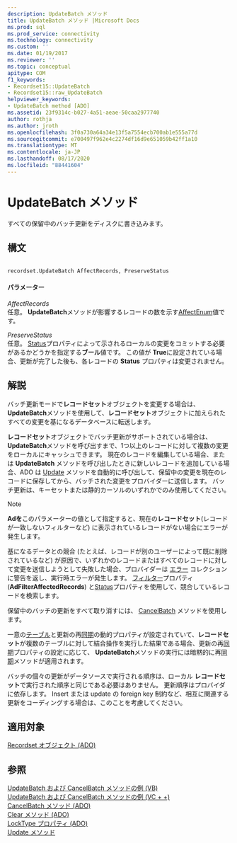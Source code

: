 ```yaml
---
description: UpdateBatch メソッド
title: UpdateBatch メソッド |Microsoft Docs
ms.prod: sql
ms.prod_service: connectivity
ms.technology: connectivity
ms.custom: ''
ms.date: 01/19/2017
ms.reviewer: ''
ms.topic: conceptual
apitype: COM
f1_keywords:
- Recordset15::UpdateBatch
- Recordset15::raw_UpdateBatch
helpviewer_keywords:
- UpdateBatch method [ADO]
ms.assetid: 23f9314c-b027-4a51-aeae-50caa2977740
author: rothja
ms.author: jroth
ms.openlocfilehash: 3f0a730a64a34e13f5a7554ecb700ab1e555a77d
ms.sourcegitcommit: e700497f962e4c2274df16d9e651059b42ff1a10
ms.translationtype: MT
ms.contentlocale: ja-JP
ms.lasthandoff: 08/17/2020
ms.locfileid: "88441604"
---
```

# <a name="updatebatch-method"></a>UpdateBatch メソッド
すべての保留中のバッチ更新をディスクに書き込みます。  
  
## <a name="syntax"></a>構文  
  
```  
  
recordset.UpdateBatch AffectRecords, PreserveStatus  
```  
  
#### <a name="parameters"></a>パラメーター  
 *AffectRecords*  
 任意。 **UpdateBatch**メソッドが影響するレコードの数を示す[AffectEnum](../../../ado/reference/ado-api/affectenum.md)値です。  
  
 *PreserveStatus*  
 任意。 [Status](../../../ado/reference/ado-api/status-property-ado-recordset.md)プロパティによって示されるローカルの変更をコミットする必要があるかどうかを指定する**ブール**値です。 この値が **True**に設定されている場合、更新が完了した後も、各レコードの **Status** プロパティは変更されません。  
  
## <a name="remarks"></a>解説  
 バッチ更新モードで**レコードセット**オブジェクトを変更する場合は、 **UpdateBatch**メソッドを使用して、**レコードセット**オブジェクトに加えられたすべての変更を基になるデータベースに転送します。  
  
 **レコードセット**オブジェクトでバッチ更新がサポートされている場合は、 **UpdateBatch**メソッドを呼び出すまで、1つ以上のレコードに対して複数の変更をローカルにキャッシュできます。 現在のレコードを編集している場合、または **UpdateBatch** メソッドを呼び出したときに新しいレコードを追加している場合、ADO は [Update](../../../ado/reference/ado-api/update-method.md) メソッドを自動的に呼び出して、保留中の変更を現在のレコードに保存してから、バッチされた変更をプロバイダーに送信します。 バッチ更新は、キーセットまたは静的カーソルのいずれかでのみ使用してください。  
  
> [!NOTE]
>  **Adを**このパラメーターの値として指定すると、現在の**レコードセット**(レコードが一致しないフィルターなど) に表示されているレコードがない場合にエラーが発生します。  
  
 基になるデータとの競合 (たとえば、レコードが別のユーザーによって既に削除されているなど) が原因で、いずれかのレコードまたはすべてのレコードに対して変更を送信しようとして失敗した場合、プロバイダーは [エラー](../../../ado/reference/ado-api/errors-collection-ado.md) コレクションに警告を返し、実行時エラーが発生します。 [フィルター](../../../ado/reference/ado-api/filter-property.md)プロパティ (**AdFilterAffectedRecords**) と[Status](../../../ado/reference/ado-api/status-property-ado-recordset.md)プロパティを使用して、競合しているレコードを検索します。  
  
 保留中のバッチの更新をすべて取り消すには、 [CancelBatch](../../../ado/reference/ado-api/cancelbatch-method-ado.md) メソッドを使用します。  
  
 一意の[テーブル](../../../ado/reference/ado-api/unique-table-unique-schema-unique-catalog-properties-dynamic-ado.md)と更新の再[同期](../../../ado/reference/ado-api/update-resync-property-dynamic-ado.md)の動的プロパティが設定されていて、**レコードセット**が複数のテーブルに対して結合操作を実行した結果である場合、更新の再[同期](../../../ado/reference/ado-api/update-resync-property-dynamic-ado.md)プロパティの設定に応じて、 **UpdateBatch**メソッドの実行には暗黙的に再[同期](../../../ado/reference/ado-api/resync-method.md)メソッドが適用されます。  
  
 バッチの個々の更新がデータソースで実行される順序は、ローカル **レコードセット**で実行された順序と同じである必要はありません。 更新順序はプロバイダに依存します。 Insert または update の foreign key 制約など、相互に関連する更新をコーディングする場合は、このことを考慮してください。  
  
## <a name="applies-to"></a>適用対象  
 [Recordset オブジェクト (ADO)](../../../ado/reference/ado-api/recordset-object-ado.md)  
  
## <a name="see-also"></a>参照  
 [UpdateBatch および CancelBatch メソッドの例 (VB)](../../../ado/reference/ado-api/updatebatch-and-cancelbatch-methods-example-vb.md)   
 [UpdateBatch および CancelBatch メソッドの例 (VC + +)](../../../ado/reference/ado-api/updatebatch-and-cancelbatch-methods-example-vc.md)   
 [CancelBatch メソッド (ADO)](../../../ado/reference/ado-api/cancelbatch-method-ado.md)   
 [Clear メソッド (ADO)](../../../ado/reference/ado-api/clear-method-ado.md)   
 [LockType プロパティ (ADO)](../../../ado/reference/ado-api/locktype-property-ado.md)   
 [Update メソッド](../../../ado/reference/ado-api/update-method.md)
